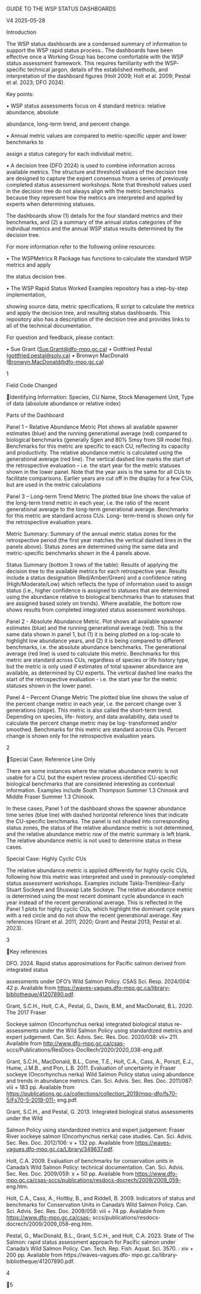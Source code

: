 GUIDE TO THE WSP STATUS DASHBOARDS

V4 2025-05-28

Introduction

The WSP status dashboards are a  condensed summary of information to support the WSP rapid
status process.. The dashboards have been effective once a Working Group has become
comfortable with the WSP status assessment framework. This requires familiarity with the WSP-
specific technical jargon, details of the established methods, and interpretation of the dashboard
figures (Holt 2009; Holt et al. 2009; Pestal et al. 2023; DFO 2024).

Key points:

•  WSP status assessments focus on 4 standard metrics: relative abundance, absolute

abundance, long-term trend, and percent change.

•  Annual metric values are compared to metric-specific upper and lower benchmarks to

assign a status category for each individual metric.

•  A decision tree (DFO 2024) is used to combine information across available metrics. The
structure and threshold values of the decision tree are designed to capture the expert
consensus from a series of previously completed status assessment workshops. Note that
threshold values used in the decision tree do not always align with the metric benchmarks
because they represent how the metrics are interpreted and applied by experts when
determining statuses.

The dashboards show (1) details for the four standard metrics and their benchmarks, and (2) a
summary of the annual status categories of the individual metrics and the annual WSP status
results determined by the decision tree.

For more information refer to the following online resources:

•  The WSPMetrics R Package has functions to calculate the standard WSP metrics and apply

the status decision tree.

•  The WSP Rapid Status Worked Examples repository has a step-by-step implementation,

showing source data, metric specifications, R script to calculate the metrics and apply the
decision tree, and resulting status dashboards. This repository also has a description of the
decision tree and provides links to all of the technical documentation.

For question and feedback, please contact:

•  Sue Grant (Sue.Grant@dfo-mpo.gc.ca)
•  Gottfried Pestal (gottfried.pestal@solv.ca)
•  Bronwyn MacDonald (Bronwyn.MacDonald@dfo-mpo.gc.ca)

1

Field Code Changed

Identifying Information: Species, CU
Name, Stock Management Unit, Type of data
(absolute abundance or relative index)

Parts of the Dashboard

Panel 1 – Relative Abundance
Metric
Plot shows all available
spawner estimates (blue) and
the running generational
average (red) compared to
biological benchmarks
(generally Sgen and 80% Smsy
from SR model fits).
Benchmarks for this metric are
specific to each CU, reflecting
its capacity and productivity.
The relative abundance metric
is calculated using the
generational average (red line).
The vertical dashed line marks
the start of the retrospective
evaluation – i.e. the start year for
the metric statuses shown in
the lower panel. Note that the
year axis is the same for all CUs
to facilitate comparisons.
Earlier years are cut off in the
display for a few CUs, but are
used in the metric calculations

Panel 3 – Long-term Trend
Metric
The plotted blue line shows the
value of the long-term trend
metric in each year, i.e. the
ratio of the recent generational
average to the long-term
generational average.
Benchmarks for this metric are
standard across CUs. Long-
term-trend is shown only for
the retrospective evaluation
years.

Metric Summary: Summary of the
annual metric status zones for the
retrospective period (the first year
matches the vertical dashed lines
in the panels above). Status zones
are determined using the same
data and metric-specific
benchmarks shown in the 4 panels
above.

Status Summary (bottom 3 rows of the table): Results of
applying the decision tree to the available metrics for each
retrospective year. Results include a status designation
(Red/Amber/Green) and a confidence rating
(High/Moderate/Low) which reflects the type of information used
to assign status (i.e., higher confidence is assigned to statuses
that are determined using the abundance relative to biological
benchmarks than to statuses that are assigned based solely on
trends). Where available, the bottom row shows results from
completed integrated status assessment workshops.

Panel 2 - Absolute Abundance
Metric.
Plot shows all available spawner
estimates (blue) and the running
generational average (red). This
is the same data shown in panel
1, but (1) it is being plotted on a
log-scale to highlight low
abundance years, and (2) it is
being compared to different
benchmarks, i.e. the absolute
abundance benchmarks.  The
generational average (red line) is
used to calculate this metric.
Benchmarks for this metric are
standard across CUs, regardless
of species or life history type, but
the metric is only used if
estimates of total spawner
abundance are available, as
determined by CU experts. The
vertical dashed line marks the
start of the retrospective
evaluation - i.e. the start year for
the metric statuses shown in the
lower panel.

Panel 4 – Percent Change Metric
The plotted blue line shows the
value of the percent change
metric in each year, i.e. the
percent change over 3
generations (slope). This metric is
also called the short-term trend.
Depending on species, life-
history, and data availability, data
used to calculate the percent
change metric may be log-
transformed and/or smoothed.
Benchmarks for this metric are
standard across CUs. Percent
change is shown only for the
retrospective evaluation years.

2

Special Case: Reference Line Only

There are some instances where the relative abundance metric is not usable for a CU, but the
expert review process identified CU-specific biological benchmarks that are considered interesting
as contextual information. Examples include South Thompson Summer 1.3 Chinook and Middle
Fraser  Summer 1.3 Chinook.

In these cases, Panel 1 of the dashboard shows the spawner abundance time series (blue line) with
dashed horizontal reference lines that indicate the CU-specific benchmarks. The panel is not
shaded into corresponding status zones, the status of the relative abundance metric is not
determined, and the relative abundance metric row of the metric summary is left blank. The relative
abundance metric is not used to determine status in these cases.

Special Case: Highly Cyclic CUs

The relative abundance metric is applied differently for highly cyclic CUs, following how this metric
was interpreted and used in previously-completed status assessment workshops. Examples
include Takla-Trembleur-Early Stuart Sockeye and Shuswap Late Sockeye. The relative abundance
metric is determined using the most recent dominant cycle abundance in each year instead of the
recent generational average. This is reflected in the Panel 1 plots for highly cyclic CUs, which
highlight the dominant cycle years with a red circle and do not show the recent generational
average. Key references (Grant et al. 2011, 2020; Grant and Pestal 2013; Pestal et al. 2023).

3

Key references

DFO. 2024. Rapid status approximations for Pacific salmon derived from integrated status

assessments under DFO’s Wild Salmon Policy. CSAS Sci. Resp. 2024/004: 42 p. Available
from https://waves-vagues.dfo-mpo.gc.ca/library-bibliotheque/41207890.pdf.

Grant, S.C.H., Holt, C.A., Pestal, G., Davis, B.M., and MacDonald, B.L. 2020. The 2017 Fraser

Sockeye salmon (Oncorhynchus nerka) integrated biological status re-assessments under the
Wild Salmon Policy using standardized metrics and expert judgement. Can. Sci. Advis. Sec.
Res. Doc. 2020/038: vii+ 211. Available from http://www.dfo-mpo.gc.ca/csas-
sccs/Publications/ResDocs-DocRech/2020/2020_038-eng.pdf.

Grant, S.C.H., MacDonald, B.L., Cone, T.E., Holt, C.A., Cass, A., Porszt, E.J., Hume, J.M.B., and
Pon, L.B. 2011. Evaluation of uncertainty in Fraser sockeye (Oncorhynchus nerka) Wild
Salmon Policy status using abundance and trends in abundance metrics. Can. Sci. Advis. Sec.
Res. Doc. 2011/087: viii + 183 pp. Available from
https://publications.gc.ca/collections/collection_2019/mpo-dfo/fs70-5/Fs70-5-2019-011-
eng.pdf.

Grant, S.C.H., and Pestal, G. 2013. Integrated biological status assessments under the Wild

Salmon Policy using standardized metrics and expert judgement: Fraser River sockeye salmon
(Oncorhynchus nerka) case studies. Can. Sci. Advis. Sec. Res. Doc. 2012/106: v + 132 pp.
Available from https://waves-vagues.dfo-mpo.gc.ca/Library/349637.pdf.

Holt, C.A. 2009. Evaluation of benchmarks for conservation units in Canada’s Wild Salmon Policy:
technical documentation. Can. Sci. Advis. Sec. Res. Doc. 2009/059: x + 50 pp. Available from
https://www.dfo-mpo.gc.ca/csas-sccs/publications/resdocs-docrech/2009/2009_059-
eng.htm.

Holt, C.A., Cass, A., Holtby, B., and Riddell, B. 2009. Indicators of status and benchmarks for
Conservation Units in Canada’s Wild Salmon Policy. Can. Sci. Advis. Sec. Res. Doc.
2009/058: viii + 74 pp. Available from https://www.dfo-mpo.gc.ca/csas-
sccs/publications/resdocs-docrech/2009/2009_058-eng.htm.

Pestal, G., MacDonald, B.L., Grant, S.C.H., and Holt, C.A. 2023. State of The Salmon: rapid status
assessment approach for Pacific salmon under Canada’s Wild Salmon Policy. Can. Tech.
Rep. Fish. Aquat. Sci. 3570. : xiv + 200 pp. Available from https://waves-vagues.dfo-
mpo.gc.ca/library-bibliotheque/41207890.pdf.

4

5


